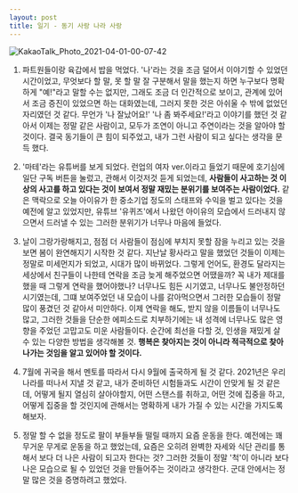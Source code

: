 ```yaml
---
layout: post
title: 일기 - 동기 사랑 나라 사랑
---
```


![KakaoTalk_Photo_2021-04-01-00-07-42](https://user-images.githubusercontent.com/50545088/113167054-4e2c6900-927e-11eb-91be-79fc513a8519.jpeg)


1. 파트원들이랑 육갑에서 밥을 먹었다. '나'라는 것을 조금 덜어서 이야기할 수 있었던 시간이었고, 무엇보다 할 말, 못 할 말 잘 구분해서 말을 했는지 하면 누구보다 명확하게 "예!"라고 말할 수는 없지만, 그래도 조금 더 인간적으로 보이고, 관계에 있어서 조금 증진이 있었으면 하는 대화였는데, 그러지 못한 것은 아쉬울 수 밖에 없었던 자리였던 것 같다. 무언가 '나 잘났어요!' '나 좀 봐주세요!'라고 이야기를 했던 것 같아서 이제는 정말 같은 사람이고, 모두가 조연이 아니고 주연이라는 것을 알아야 할 것이다. 결국 동기들이 큰 힘이 되주었고, 내가 그런 사람이 되고 싶다는 생각을 문득 했다.

2. '마테'라는 유튜버를 보게 되었다. 런업의 여자 ver.이라고 들었기 때문에 호기심에 일단 구독 버튼을 눌렀고, 관해서 이것저것 듣게 되었는데, **사람들이 사고하는 것 이상의 사고를 하고 있다는 것이 보여서 정말 재밌는 분위기를 보여주는 사람이었다.** 같은 맥락으로 오늘 아이유가 한 중소기업 정도의 스태프와 수익을 벌고 있다는 것을 예전에 알고 있었지만, 유튜브 '유퀴즈'에서 나왔던 아이유의 모습에서 드러내지 않으면서 드러낼 수 있는 그러한 분위기가 너무나 마음에 들었다.

3. 날이 그랑가랑해지고, 점점 더 사람들이 점심에 부치지 못할 잠을 누리고 있는 것을 보면 봄이 완연해지기 시작한 것 같다. 지난날 황사라고 말을 했었던 것들이 이제는 정말로 미세먼지가 되었고, 시대가 많이 바뀌었다. 그렇게 언어도, 환경도 달라지는 세상에서 친구들이 나한테 연락을 조금 늦게 해주었으면 어땠을까? 꼭 내가 제대를 했을 때 그렇게 연락을 했어야했나? 너무나도 힘든 시기였고, 너무나도 불안정하던 시기였는데, 그떄 보여주었던 내 모습이 나를 갉아먹으면서 그러한 모습들이 정말 많이 풍겼던 것 같아서 미안하다. 이제 연락을 해도, 받지 않을 이름들이 너무나도 많고, 그러한 것들을 단순한 에피소드로 치부하기에는 내 성격에 너무나도 많은 영향을 주었던 고맙고도 미운 사람들이다. 순간에 최선을 다할 것, 인생을 재밌게 살 수 있는 다양한 방법을 생각해볼 것. **행복은 찾아지는 것이 아니라 적극적으로 찾아나가는 것임을 알고 있어야 할 것이다.**

4. 7월에 귀국을 해서 멘토를 따라서 다시 9월에 출국하게 될 것 같다. 2021년은 우리나라를 떠나서 지낼 것 같고, 내가 준비하던 시험들과도 시간이 안맞게 될 것 같은데, 어떻게 될지 열심히 살아야할지, 어떤 스탠스를 취하고, 어떤 것에 집중을 하고, 어떻게 집중을 할 것인지에 관해서는 명확하게 내가 가질 수 있는 시간을 가지도록 해보자.

5. 정말 할 수 없을 정도로 팔이 부들부들 떨릴 때까지 요즘 운동을 한다. 예전에는 꽤 무거운 무게로 운동을 하고 했었는데, 요즘은 오히려 완벽한 자세와 식단 관리를 통해서 보다 더 나은 사람이 되고자 한다는 것? 그러한 것들이 정말 '척'이 아니라 보다 나은 모습으로 될 수 있었던 것을 만들어주는 것이라고 생각한다. 군대 안에서는 정말 많은 것을 증명하려고 했었다.